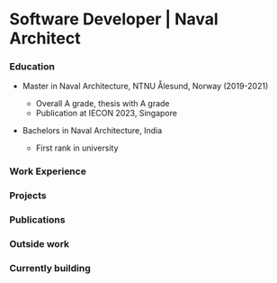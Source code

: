 # Software Developer | Naval Architect

### Education

- Master in Naval Architecture, NTNU Ålesund, Norway (2019-2021)
  - Overall A grade, thesis with A grade
  - Publication at IECON 2023, Singapore

- Bachelors in Naval Architecture, India
    - First rank in university

### Work Experience


### Projects

### Publications

### Outside work

### Currently building
